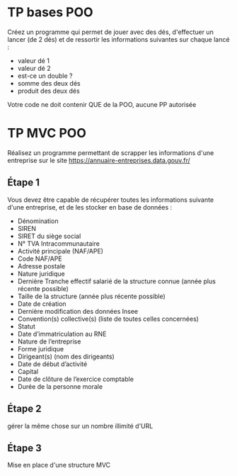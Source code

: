 # TP bases POO
Créez un programme qui permet de jouer avec des dés, d'effectuer un lancer (de 2 dés) et de ressortir les informations suivantes sur chaque lancé : 
- valeur dé 1
- valeur dé 2
- est-ce un double ?
- somme des deux dés
- produit des deux dés

Votre code ne doit contenir QUE de la POO, aucune PP autorisée

# TP MVC POO
Réalisez un programme permettant de scrapper les informations d'une entreprise sur le site https://annuaire-entreprises.data.gouv.fr/

## Étape 1
Vous devez être capable de récupérer toutes les informations suivante d'une entreprise, et de les stocker en base de données : 
- Dénomination
- SIREN
- SIRET du siège social
- N° TVA Intracommunautaire 
- Activité principale (NAF/APE)
- Code NAF/APE
- Adresse postale 
- Nature juridique
- Dernière Tranche effectif salarié de la structure connue (année plus récente possible)
- Taille de la structure (année plus récente possible)
- Date de création
- Dernière modification des données Insee
- Convention(s) collective(s) (liste de toutes celles concernées)
- Statut
- Date d’immatriculation au RNE
- Nature de l’entreprise
- Forme juridique
- Dirigeant(s) (nom des dirigeants)
- Date de début d’activité
- Capital
- Date de clôture de l’exercice comptable
- Durée de la personne morale

## Étape 2
gérer la même chose sur un nombre illimité d'URL

## Étape 3
Mise en place d'une structure MVC